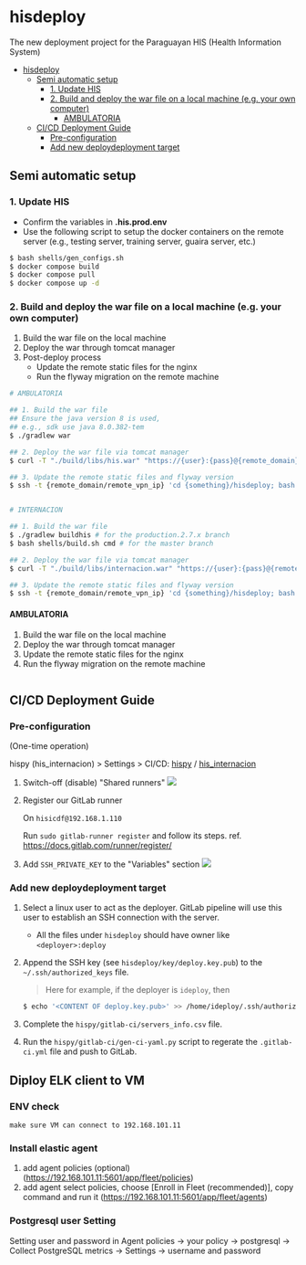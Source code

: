 # hisdeploy

The new deployment project for the Paraguayan HIS (Health Information System)

- [hisdeploy](#hisdeploy)
  - [Semi automatic setup](#semi-automatic-setup)
    - [1. Update HIS](#1-update-his)
    - [2. Build and deploy the war file on a local machine (e.g. your own computer)](#2-build-and-deploy-the-war-file-on-a-local-machine-eg-your-own-computer)
      - [AMBULATORIA](#ambulatoria)
  - [CI/CD Deployment Guide](#cicd-deployment-guide)
    - [Pre-configuration](#pre-configuration)
    - [Add new deploydeployment target](#add-new-deploydeployment-target)

## Semi automatic setup

### 1. Update HIS
- Confirm the variables in **.his.prod.env**
- Use the following script to setup the docker containers on the remote server (e.g., testing server, training server, guaira server, etc.)
```bash
$ bash shells/gen_configs.sh
$ docker compose build
$ docker compose pull
$ docker compose up -d
```

### 2. Build and deploy the war file on a local machine (e.g. your own computer)

1. Build the war file on the local machine
2. Deploy the war through tomcat manager
3. Post-deploy process
   - Update the remote static files for the nginx
   - Run the flyway migration on the remote machine

```bash
# AMBULATORIA

## 1. Build the war file
## Ensure the java version 8 is used, 
## e.g., sdk use java 8.0.382-tem
$ ./gradlew war

## 2. Deploy the war file via tomcat manager
$ curl -T "./build/libs/his.war" "https://{user}:{pass}@{remote_domain}/outhis-manager/text/deploy?path=/ambulatoria&update=true" -v

## 3. Update the remote static files and flyway version
$ ssh -t {remote_domain/remote_vpn_ip} 'cd {something}/hisdeploy; bash shells/update_outhis_assets.sh .; bash shells/migratedb.sh outhis migrate;'


# INTERNACION

## 1. Build the war file
$ ./gradlew buildhis # for the production.2.7.x branch
$ bash shells/build.sh cmd # for the master branch

## 2. Deploy the war file via tomcat manager
$ curl -T "./build/libs/internacion.war" "https://{user}:{pass}@{remote_domain}/interhis-manager/text/deploy?path=/internacion&update=true" -v

## 3. Update the remote static files and flyway version
$ ssh -t {remote_domain/remote_vpn_ip} 'cd {something}/hisdeploy; bash shells/update_interhis_assets.sh .; bash shells/migratedb.sh interhis migrate;'
```

#### AMBULATORIA

1. Build the war file on the local machine
2. Deploy the war through tomcat manager
3. Update the remote static files for the nginx
4. Run the flyway migration on the remote machine

```bash
```

## CI/CD Deployment Guide

### Pre-configuration

(One-time operation)

hispy (his_internacion) > Settings > CI/CD: [hispy](https://gitlab.com/hispydevelopteam/hispy/-/settings/ci_cd) / [his_internacion](https://gitlab.com/hispydevelopteam/his_internacion/-/settings/ci_cd)

1. Switch-off (disable) "Shared runners"
    ![](https://hackmd.io/_uploads/Hk0Kyf-S2.png)

2. Register our GitLab runner
    
    On `hisicdf@192.168.1.110`
    
    Run `sudo gitlab-runner register` and follow its steps.
    ref. https://docs.gitlab.com/runner/register/

2. Add `SSH_PRIVATE_KEY` to the "Variables" section
    ![](https://hackmd.io/_uploads/ryNWkMWS2.png)


### Add new deploydeployment target

1. Select a linux user to act as the deployer. GitLab pipeline will use this user to establish an SSH connection with the server.
    - All the files under `hisdeploy` should have owner like `<deployer>:deploy`


2. Append the SSH key (see `hisdeploy/key/deploy.key.pub`) to the `~/.ssh/authorized_keys` file.
    > Here for example, if the deployer is `ideploy`, then
    ```bash
    $ echo '<CONTENT OF deploy.key.pub>' >> /home/ideploy/.ssh/authorized_keys
    ```
3. Complete the `hispy/gitlab-ci/servers_info.csv` file.

4. Run the `hispy/gitlab-ci/gen-ci-yaml.py` script to regerate the `.gitlab-ci.yml` file and push to GitLab.


## Diploy ELK client to VM

### ENV check
    
    make sure VM can connect to 192.168.101.11

### Install elastic agent

1. add agent policies (optional)(https://192.168.101.11:5601/app/fleet/policies)
2. add agent select policies, choose [Enroll in Fleet (recommended)], copy command and run it (https://192.168.101.11:5601/app/fleet/agents)

### Postgresql user Setting 
Setting user and password in 
Agent policies -> your policy -> postgresql -> Collect PostgreSQL metrics -> Settings -> username and password

